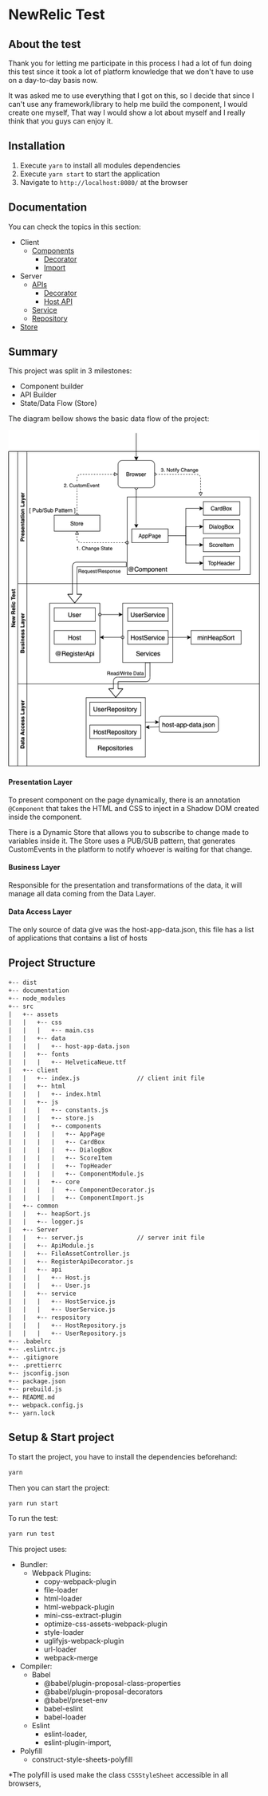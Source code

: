 # NewRelic Test

## About the test

Thank you for letting me participate in this process I had a lot of fun doing this test since it took a lot of platform knowledge that we don't have to use on a day-to-day basis now.

It was asked me to use everything that I got on this, so I decide that since I can't use any framework/library to help me build the component, I would create one myself, That way I would show a lot about myself and I really think that you guys can enjoy it.

## Installation

1. Execute `yarn` to install all modules dependencies
2. Execute `yarn start` to start the application
3. Navigate to `http://localhost:8080/` at the browser

## Documentation

You can check the topics in this section:

- Client
  - [Components](docs/component.md)
    - [Decorator](docs/component.md#decorator)
    - [Import](docs/component.md#import)
- Server
  - [APIs](docs/api.md)
    - [Decorator](docs/api.md#decorator)
    - [Host API](docs/api.md#host-api)
  - [Service](docs/service.md)
  - [Repository](docs/repository.md)
- [Store](docs/store.md)

## Summary

This project was split in 3 milestones:

- Component builder
- API Builder
- State/Data Flow (Store)

The diagram bellow shows the basic data flow of the project:

![Structure Diagram](/docs/Structure%20Diagram.png)

#### Presentation Layer

To present component on the page dynamically, there is an annotation `@Component` that takes the HTML and CSS to inject in a Shadow DOM created inside the component.

There is a Dynamic Store that allows you to subscribe to change made to variables inside it. The Store uses a PUB/SUB pattern, that generates CustomEvents in the platform to notify whoever is waiting for that change.

#### Business Layer

Responsible for the presentation and transformations of the data, it will manage all data coming from the Data Layer.

#### Data Access Layer

The only source of data give was the host-app-data.json, this file has a list of applications that contains a list of hosts

## Project Structure

```
+-- dist
+-- documentation
+-- node_modules
+-- src
|   +-- assets
|   |   +-- css
|   |   |   +-- main.css
|   |   +-- data
|   |   |   +-- host-app-data.json
|   |   +-- fonts
|   |   |   +-- HelveticaNeue.ttf
|   +-- client
|   |   +-- index.js                // client init file
|   |   +-- html
|   |   |   +-- index.html
|   |   +-- js
|   |   |   +-- constants.js
|   |   |   +-- store.js
|   |   |   +-- components
|   |   |   |   +-- AppPage
|   |   |   |   +-- CardBox
|   |   |   |   +-- DialogBox
|   |   |   |   +-- ScoreItem
|   |   |   |   +-- TopHeader
|   |   |   |   +-- ComponentModule.js
|   |   |   +-- core
|   |   |   |   +-- ComponentDecorator.js
|   |   |   |   +-- ComponentImport.js
|   +-- common
|   |   +-- heapSort.js
|   |   +-- logger.js
|   +-- Server
|   |   +-- server.js               // server init file
|   |   +-- ApiModule.js
|   |   +-- FileAssetController.js
|   |   +-- RegisterApiDecorator.js
|   |   +-- api
|   |   |   +-- Host.js
|   |   |   +-- User.js
|   |   +-- service
|   |   |   +-- HostService.js
|   |   |   +-- UserService.js
|   |   +-- respository
|   |   |   +-- HostRepository.js
|   |   |   +-- UserRepository.js
+-- .babelrc
+-- .eslintrc.js
+-- .gitignore
+-- .prettierrc
+-- jsconfig.json
+-- package.json
+-- prebuild.js
+-- README.md
+-- webpack.config.js
+-- yarn.lock
```

## Setup & Start project

To start the project, you have to install the dependencies beforehand:

```bash
yarn
```

Then you can start the project:

```bash
yarn run start
```

To run the test:

```bash
yarn run test
```

This project uses:

- Bundler:
  - Webpack
    Plugins:
    - copy-webpack-plugin
    - file-loader
    - html-loader
    - html-webpack-plugin
    - mini-css-extract-plugin
    - optimize-css-assets-webpack-plugin
    - style-loader
    - uglifyjs-webpack-plugin
    - url-loader
    - webpack-merge
- Compiler:
  - Babel
    - @babel/plugin-proposal-class-properties
    - @babel/plugin-proposal-decorators
    - @babel/preset-env
    - babel-eslint
    - babel-loader
  - Eslint
    - eslint-loader,
    - eslint-plugin-import,
- Polyfill
  - construct-style-sheets-polyfill

\*The polyfill is used make the class `CSSStyleSheet` accessible in all browsers,

